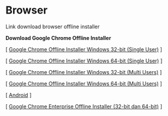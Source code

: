 # Browser
Link download browser offline installer

**Download Google Chrome Offline Installer**

[ [Google  Chrome Offline Installer Windows 32-bit (Single User)](https://www.google.com/chrome/?standalone=1&platform=win) ]

[ [Google  Chrome Offline Installer Windows 64-bit (Single User)](https://www.google.com/chrome/?standalone=1&platform=win64) ]

[ [Google  Chrome Offline Installer Windows 32-bit (Multi Users)](https://www.google.com/chrome/?system=true&standalone=1&platform=win) ]

[ [Google  Chrome Offline Installer Windows 64-bit (Multi Users)](https://www.google.com/chrome/?system=true&standalone=1&platform=win64) ]

[ [Android](https://play.google.com/store/apps/details?id=com.android.chrome&pcampaignid=websitedialog) ]

[ [Google  Chrome Enterprise Offline Installer (32-bit dan 64-bit)](https://chromeenterprise.google/browser/download/) ]
